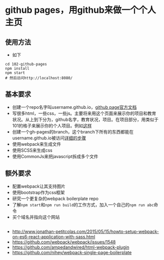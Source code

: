 # github pages，用github来做一个个人主页

## 使用方法
- 如下
```
cd 102-github-pages
npm install
npm start
# 然后访问http://localhost:8080/
```

## 基本要求
- 创建一个repo名字叫username.github.io，[github page官方文档](https://pages.github.com/)
- 写很多html，一些css，一些js。主要将来用这个页面来展示你的项目和教育状况。从上到下分为，github名字，教育状况，项目。在项目部分，用类似于101的格子来展示你的个人项目。例如[这样](http://www.nancygarciafashion.com/)
- 创建一个gh-pages的branch，这个branch下所有的东西都能在username.github.io被访问[详细的步骤](https://help.github.com/articles/creating-project-pages-manually/)
- 使用webpack来生成文件
- 使用SCSS来生成css
- 使用CommonJs来把javascript拆成多个文件

## 额外要求
- 配置webpack让其支持图片
- 使用bootstrap作为css框架
- 研究一个更复杂的webpack boilerplate repo
- 了解`npm start`和`npm run build`的工作方式，加入一个自己的`npm run abc`命令
- 买个域名并指向这个网站

##
- http://www.jonathan-petitcolas.com/2015/05/15/howto-setup-webpack-on-es6-react-application-with-sass.html
- https://github.com/webpack/webpack/issues/1548
- https://github.com/ampedandwired/html-webpack-plugin
- https://github.com/nihey/webpack-single-page-boilerplate

